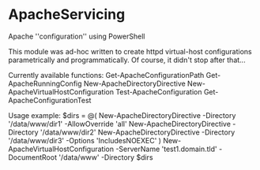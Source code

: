 # ApacheServicing
Apache ''configuration'' using PowerShell

This module was ad-hoc written to create httpd virtual-host configurations parametrically and programmatically.
Of course, it didn't stop after that...

Currently available functions:
 Get-ApacheConfigurationPath
 Get-ApacheRunningConfig
 New-ApacheDirectoryDirective
 New-ApacheVirtualHostConfiguration
 Test-ApacheConfiguration
 Get-ApacheConfigurationTest

Usage example:
$dirs = @(
  New-ApacheDirectoryDirective -Directory '/data/www/dir1' -AllowOverride 'all'
  New-ApacheDirectoryDirective -Directory '/data/www/dir2' 
  New-ApacheDirectoryDirective -Directory '/data/www/dir3' -Options 'IncludesNOEXEC'
  )
New-ApacheVirtualHostConfiguration -ServerName 'test1.domain.tld' -DocumentRoot '/data/www' -Directory $dirs
